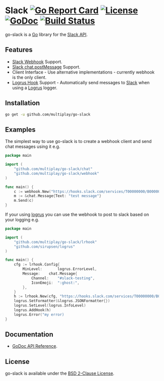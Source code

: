 # Slack [![Go Report Card](https://goreportcard.com/badge/github.com/multiplay/go-slack)](https://goreportcard.com/report/github.com/multiplay/go-slack) [![License](https://img.shields.io/badge/license-BSD-blue.svg)](https://github.com/multiplay/go-slack/blob/master/LICENSE) [![GoDoc](https://godoc.org/github.com/multiplay/go-slack?status.svg)](https://godoc.org/github.com/multiplay/go-slack) [![Build Status](https://travis-ci.org/multiplay/go-slack.svg?branch=master)](https://travis-ci.org/multiplay/go-slack)

go-slack is a [Go](http://golang.org/) library for the [Slack API](https://api.slack.com/).

Features
--------
* [Slack Webhook](https://api.slack.com/incoming-webhooks) Support.
* [Slack chat.postMessage](https://api.slack.com/methods/chat.postMessage) Support.
* Client Interface - Use alternative implementations - currently webhook is the only client.
* [Logrus Hook](https://github.com/sirupsen/logrus) Support - Automatically send messages to [Slack](https://slack.com) when using a [Logrus](https://github.com/sirupsen/logrus) logger.

Installation
------------
```sh
go get -u github.com/multiplay/go-slack
```

Examples
--------

The simplest way to use go-slack is to create a webhook client and send chat messages using it e.g.
```go
package main

import (
	"github.com/multiplay/go-slack/chat"
	"github.com/multiplay/go-slack/webhook"
)

func main() {
	c := webhook.New("https://hooks.slack.com/services/T00000000/B00000000/XXXXXXXXXXXXXXXXXXXXXXXX")
	m := &chat.Message{Text: "test message"}
	m.Send(c)
}
```

If your using [logrus](https://github.com/sirupsen/logrus) you can use the webhook to post to slack based on your logging e.g.
```go
package main

import (
	"github.com/multiplay/go-slack/lrhook"
	"github.com/sirupsen/logrus"
)

func main() {
	cfg := lrhook.Config{
		MinLevel:       logrus.ErrorLevel,
		Message:	chat.Message{
			Channel:	"#slack-testing",
			IconEmoji:	":ghost:",
		},
	}
	h := lrhook.New(cfg, "https://hooks.slack.com/services/T00000000/B00000000/XXXXXXXXXXXXXXXXXXXXXXXX")
	logrus.SetFormatter(&logrus.JSONFormatter{})
	logrus.SetLevel(logrus.InfoLevel)
	logrus.AddHook(h)
	logrus.Error("my error)
}
```

Documentation
-------------
- [GoDoc API Reference](http://godoc.org/github.com/multiplay/go-slack).

License
-------
go-slack is available under the [BSD 2-Clause License](https://opensource.org/licenses/BSD-2-Clause).
